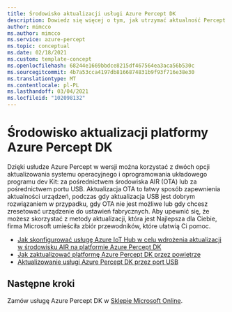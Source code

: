 ```yaml
---
title: Środowisko aktualizacji usługi Azure Percept DK
description: Dowiedz się więcej o tym, jak utrzymać aktualność Percept na platformie Azure
author: mimcco
ms.author: mimcco
ms.service: azure-percept
ms.topic: conceptual
ms.date: 02/18/2021
ms.custom: template-concept
ms.openlocfilehash: 68244e1669bbdce8215df467564ea3aca56b530c
ms.sourcegitcommit: 4b7a53cca4197db8166874831b9f93f716e38e30
ms.translationtype: MT
ms.contentlocale: pl-PL
ms.lasthandoff: 03/04/2021
ms.locfileid: "102098132"
---
```

# <a name="the-azure-percept-dk-update-experience"></a>Środowisko aktualizacji platformy Azure Percept DK

Dzięki usłudze Azure Percept w wersji można korzystać z dwóch opcji aktualizowania systemu operacyjnego i oprogramowania układowego programu dev Kit: za pośrednictwem środowiska AIR (OTA) lub za pośrednictwem portu USB. Aktualizacja OTA to łatwy sposób zapewnienia aktualności urządzeń, podczas gdy aktualizacja USB jest dobrym rozwiązaniem w przypadku, gdy OTA nie jest możliwe lub gdy chcesz zresetować urządzenie do ustawień fabrycznych. Aby upewnić się, że możesz skorzystać z metody aktualizacji, która jest Najlepsza dla Ciebie, firma Microsoft umieściła zbiór przewodników, które ułatwią Ci pomoc. 

- [Jak skonfigurować usługę Azure IoT Hub w celu wdrożenia aktualizacji w środowisku AIR na platformie Azure Percept DK](./how-to-set-up-over-the-air-updates.md)
- [Jak zaktualizować platformę Azure Percept DK przez powietrze](./how-to-update-over-the-air.md)
- [Aktualizowanie usługi Azure Percept DK przez port USB](./how-to-update-via-usb.md)

## <a name="next-steps"></a>Następne kroki

Zamów usługę Azure Percept DK w [Sklepie Microsoft Online](https://go.microsoft.com/fwlink/p/?LinkId=2155270).